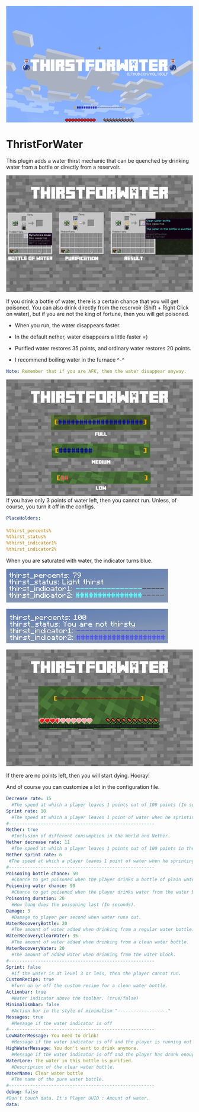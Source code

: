 [![logo](/images/11.png)](https://www.spigotmc.org/resources/thirstforwater.84634/)
# ThristForWater
This plugin adds a water thirst mechanic that can be quenched by drinking water from a bottle or directly from a reservoir.

![craft](/images/222.png)

If you drink a bottle of water, there is a certain chance that you will get poisoned. You can also drink directly from the reservoir (Shift + Right Click on water), but if you are not the king of fortune, then you will get poisoned.

- When you run, the water disappears faster.

- In the default nether, water disappears a little faster =)

- Purified water restores 35 points, and ordinary water restores 20 points.

- I recommend boiling water in the furnace ^-^

```yml
Note: Remember that if you are AFK, then the water disappear anyway.
```
![bar](/images/333.png)
If you have only 3 points of water left, then you cannot run. Unless, of course, you turn it off in the configs.

```yml
PlaceHolders:

%thirst_percents%
%thirst_status%
%thirst_indicator1%
%thirst_indicator2%
```
When you are saturated with water, the indicator turns blue.

![placeholders](/images/5.png)

![placeholders](/images/6.png)

![zero](/images/444.png)

If there are no points left, then you will start dying. Hooray!

And of course you can customize a lot in the configuration file.

```yml
Decrease rate: 15
  #The speed at which a player leaves 1 points out of 100 points (In seconds).
Sprint rate: 10
  #The speed at which a player leaves 1 point of water when he sprinting (In seconds).
#-------------------------------------------------------
Nether: true
  #Inclusion of different consumption in the World and Nether.
Nether decrease rate: 11
  #The speed at which a player leaves 1 points out of 100 points in the Nether (In seconds).
Nether sprint rate: 6
 #The speed at which a player leaves 1 point of water when he sprinting in the Nether (In seconds).
#-------------------------------------------------------
Poisoning bottle chance: 50
  #Chance to get poisoned when the player drinks a bottle of plain water.
Poisoning water chance: 90
  #Chance to get poisoned when the player drinks water from the water block.
Poisoning duration: 20
  #How long does the poisoning last (In seconds).
Damage: 3
  #Damage to player per second when water runs out.
WaterRecoveryBottle: 20
  #The amount of water added when drinking from a regular water bottle.
WaterRecoveryClearWater: 35
  #The amount of water added when drinking from a clean water bottle.
WaterRecoveryWater: 20
  #The amount of added water when drinking from the water block.
#-------------------------------------------------------
Sprint: false
  #If the water is at level 3 or less, then the player cannot run.
CustomRecipe: true
  #Turn on or off the custom recipe for a clean water bottle.
Actionbar: true
  #Water indicator above the toolbar. (true/false)
Minimalismbar: false
  #Action bar in the style of minimalism "-------------------"
Messages: true
  #Mesaage if the water indicator is off
#-------------------------------------------------------
LowWaterMessage: You need to drink!
  #Message if the water indicator is off and the player is running out of water.
HighWaterMessage: You don't want to drink anymore.
  #Message if the water indicator is off and the player has drunk enough water.
WaterLore: The water in this bottle is purified.
  #Description of the clear water bottle.
WaterName: Clear water bottle
  #The name of the pure water bottle.
#-------------------------------------------------------
debug: false
#Don't touch data. It's Player UUID : Amount of water.
data:
```
